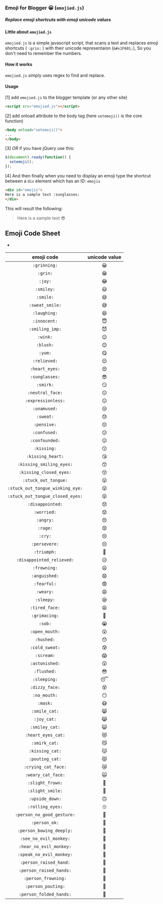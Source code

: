 ### __Emoji__ for Blogger :grinning: (`emojied.js`)
##### Replace emoji shortcuts with emoji unicode values

#### Little about `emojied.js`
`emojied.js` is a simple javascript script, that scans a text and replaces emoji shortcuts ( `:grin:` ) with their unicode representaion (`&#x1F601;`), So you don't need to remember the numbers.

#### How it works
`emojied.js` simply uses regex to find and replace.

#### Usage
[1] add `emojied.js` to the blogger template (or any other site)
```html
<script src="emojied.js"></script>
```
[2] add onload attribute to the body tag (here `setemoji()` is the core function)
```html
<body onload="setemoji()">
...
</body>
```
[3] _OR_ if you have jQuery use this:
```javascript
$(document).ready(function() {
  setemoji();
});
```
[4] And then finally when you need to display an emoji type the shortcut between a `div` element which has an ID: `emojis`
```html
<div id="emojis">
Here is a sample text :sunglasses:
</div>
```
This will result the following:

> Here is a sample text :sunglasses:

## Emoji Code Sheet
-

| emoji code | unicode value |
|:----------:|:-------------:|
|`:grinning:`|&#x1F600;|
|`:grin:`|&#x1F601;|
|`:joy:`|&#x1F602;|
|`:smiley:`|&#x1F603;|
|`:smile:`|&#x1F604;|
|`:sweat_smile:`|&#x1F605;|
|`:laughing:`|&#x1F606;|
|`:innocent:`|&#x1F607;|
|`:smiling_imp:`|&#x1F608;|
|`:wink:`|&#x1F609;|
|`:blush:`|&#x1F60A;|
|`:yum:`|&#x1F60B;|
|`:relieved:`|&#x1F60C;|
|`:heart_eyes:`|&#x1F60D;|
|`:sunglasses:`|&#x1F60E;|
|`:smirk:`|&#x1F60F;|
|`:neutral_face:`|&#x1F610;|
|`:expressionless:`|&#x1F611;|
|`:unamused:`|&#x1F612;|
|`:sweat:`|&#x1F613;|
|`:pensive:`|&#x1F614;|
|`:confused:`|&#x1F615;|
|`:confounded:`|&#x1F616;|
|`:kissing:`|&#x1F617;|
|`:kissing_heart:`|&#x1F618;|
|`:kissing_smiling_eyes:`|&#x1F619;|
|`:kissing_closed_eyes:`|&#x1F61A;|
|`:stuck_out_tongue:`|&#x1F61B;|
|`:stuck_out_tongue_winking_eye:`|&#x1F61C;|
|`:stuck_out_tongue_closed_eyes:`|&#x1F61D;|
|`:disappointed:`|&#x1F61E;|
|`:worried:`|&#x1F61F;|
|`:angry:`|&#x1F620;|
|`:rage:`|&#x1F621;|
|`:cry:`|&#x1F622;|
|`:persevere:`|&#x1F623;|
|`:triumph:`|&#x1F624;|
|`:disappointed_relieved:`|&#x1F625;|
|`:frowning:`|&#x1F626;|
|`:anguished:`|&#x1F627;|
|`:fearful:`|&#x1F628;|
|`:weary:`|&#x1F629;|
|`:sleepy:`|&#x1F62A;|
|`:tired_face:`|&#x1F62B;|
|`:grimacing:`|&#x1F62C;|
|`:sob:`|&#x1F62D;|
|`:open_mouth:`|&#x1F62E;|
|`:hushed:`|&#x1F62F;|
|`:cold_sweat:`|&#x1F630;|
|`:scream:`|&#x1F631;|
|`:astonished:`|&#x1F632;|
|`:flushed:`|&#x1F633;|
|`:sleeping:`|&#x1F634;|
|`:dizzy_face:`|&#x1F635;|
|`:no_mouth:`|&#x1F636;|
|`:mask:`|&#x1F637;|
|`:smile_cat:`|&#x1F638;|
|`:joy_cat:`|&#x1F639;|
|`:smiley_cat:`|&#x1F63A;|
|`:heart_eyes_cat:`|&#x1F63B;|
|`:smirk_cat:`|&#x1F63C;|
|`:kissing_cat:`|&#x1F63D;|
|`:pouting_cat:`|&#x1F63E;|
|`:crying_cat_face:`|&#x1F63F;|
|`:weary_cat_face:`|&#x1F640;|
|`:slight_frown:`|&#x1F641;|
|`:slight_smile:`|&#x1F642;|
|`:upside_down:`|&#x1F643;|
|`:rolling_eyes:`|&#x1F644;|
|`:person_no_good_gesture:`|&#x1F645;|
|`:person_ok:`|&#x1F646;|
|`:person_bowing_deeply:`|&#x1F647;|
|`:see_no_evil_monkey:`|&#x1F648;|
|`:hear_no_evil_monkey:`|&#x1F649;|
|`:speak_no_evil_monkey:`|&#x1F64A;|
|`:person_raised_hand:`|&#x1F64B;|
|`:person_raised_hands:`|&#x1F64C;|
|`:person_frowning:`|&#x1F64D;|
|`:person_pouting:`|&#x1F64E;|
|`:person_folded_hands:`|&#x1F64F;|

